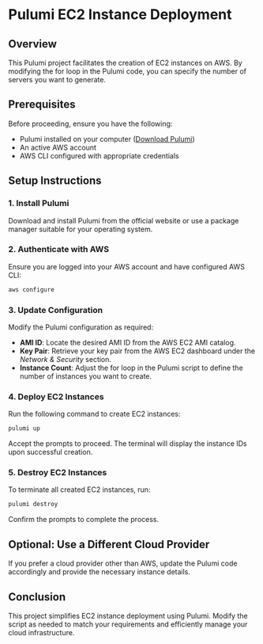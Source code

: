 # Pulumi EC2 Instance Deployment

## Overview

This Pulumi project facilitates the creation of EC2 instances on AWS. By modifying the for loop in the Pulumi code, you can specify the number of servers you want to generate.

## Prerequisites

Before proceeding, ensure you have the following:

- Pulumi installed on your computer ([Download Pulumi](https://www.pulumi.com/docs/install/))
- An active AWS account
- AWS CLI configured with appropriate credentials

## Setup Instructions

### 1. Install Pulumi

Download and install Pulumi from the official website or use a package manager suitable for your operating system.

### 2. Authenticate with AWS

Ensure you are logged into your AWS account and have configured AWS CLI:

```sh
aws configure
```

### 3. Update Configuration

Modify the Pulumi configuration as required:

- **AMI ID**: Locate the desired AMI ID from the AWS EC2 AMI catalog.
- **Key Pair**: Retrieve your key pair from the AWS EC2 dashboard under the *Network & Security* section.
- **Instance Count**: Adjust the for loop in the Pulumi script to define the number of instances you want to create.

### 4. Deploy EC2 Instances

Run the following command to create EC2 instances:

```sh
pulumi up
```

Accept the prompts to proceed. The terminal will display the instance IDs upon successful creation.

### 5. Destroy EC2 Instances

To terminate all created EC2 instances, run:

```sh
pulumi destroy
```

Confirm the prompts to complete the process.

## Optional: Use a Different Cloud Provider

If you prefer a cloud provider other than AWS, update the Pulumi code accordingly and provide the necessary instance details.

## Conclusion

This project simplifies EC2 instance deployment using Pulumi. Modify the script as needed to match your requirements and efficiently manage your cloud infrastructure.

